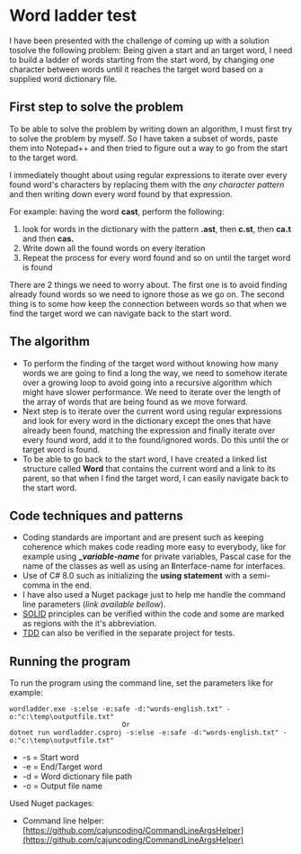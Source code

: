 

# Word ladder test
I have been presented with the challenge of coming up with a solution tosolve the following problem: Being given a start and an target word, I need to build a ladder of words starting from the start word, by changing one character between words until it reaches the target word based on a supplied word dictionary file. 

## First step to solve the problem
To be able to solve the problem by writing down an algorithm, I must first try to solve the problem by myself. So I have taken a subset of words, paste them into Notepad++ and then tried to figure out a way to go from the start to the target word.

I immediately thought about using regular expressions to iterate over every found word's characters by replacing them with the *any character pattern* and then writing down every word found by that expression.

For example: 
having the word **cast**, perform the following:

 1. look for words in the dictionary with the pattern **.ast**, then **c.st**, then **ca.t** and then **cas.**
 2. Write down all the found words on every iteration
 3. Repeat the process for every word found and so on until the target word is found

There are 2 things we need to worry about. The first one is to avoid finding already found words so we need to ignore those as we go on. The second thing is to some how keep the connection between words so that when we find the target word we can navigate back to the start word.

## The algorithm

 - To perform the finding of the target word without knowing how many words we are going to find a long the way, we need to somehow iterate over a growing loop to avoid going into a recursive algorithm which might have slower performance. We need to iterate over the length of the array of words that are being found as we move forward.
 - Next step is to iterate over the current word using regular expressions and look for every word in the dictionary except the ones that have already been found, matching the expression and finally iterate over every found word, add it to the found/ignored words. Do this until the or target word is found.
 - To be able to go back to the start word, I have created a linked list structure called **Word** that contains the current word and a link to its parent, so that when I find the target word, I can easily navigate back to the start word.

## Code techniques and patterns

 - Coding standards are important and are present such as keeping coherence which makes code reading more easy to everybody, like for example using **_*variable-name*** for private variables, Pascal case for the name of the classes as well as using an **I**Interface-name for interfaces.
 -  Use of C# 8.0 such as initializing the **using statement** with a semi-comma in the end.
 - I have also used a Nuget package just to help me handle the command line parameters (*link available bellow*). 
 - [SOLID](https://en.wikipedia.org/wiki/SOLID) principles can be verified within the code and some are marked as regions with the it's abbreviation.
 - [TDD](https://en.wikipedia.org/wiki/Test-driven_development#:~:text=Test-driven%20development%20%28TDD%29,software%20against%20all%20test%20cases.) can also be verified in the separate project for tests.

## Running the program
To run the program using the command line, set the parameters like for example:

    wordladder.exe -s:else -e:safe -d:"words-english.txt" -o:"c:\temp\outputfile.txt"
								Or
    dotnet run wordladder.csproj -s:else -e:safe -d:"words-english.txt" -o:"c:\temp\outputfile.txt"
    
- -s = Start word
- -e = End/Target word
- -d = Word dictionary file path
- -o = Output file name

Used Nuget packages:
 - Command line helper: [https://github.com/cajuncoding/CommandLineArgsHelper](https://github.com/cajuncoding/CommandLineArgsHelper)
